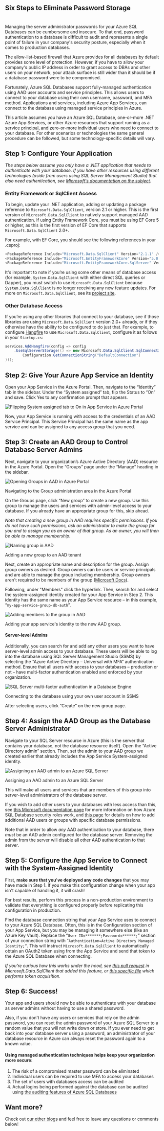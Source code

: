 

## Six Steps to Eliminate Password Storage
#
Managing the server administrator passwords for your Azure SQL Databases can be cumbersome and insecure. To that end, password authentication to a database is difficult to audit and represents a single point of failure in your company's security posture, especially when it comes to production databases.

The allow-list-based firewall that Azure provides for all databases by default provides some level of protection. However, if you have to allow your company's public IP address in order to grant access to DBAs and other users on your network, your attack surface is still wider than it should be if a database password were to be compromised.

Fortunately, Azure SQL Databases support fully-managed authentication using AAD user accounts and service principles. This allows users to connect to your database using their own username, password, and MFA method. Applications and services, including Azure App Services, can connect to the database using managed service principles in Azure.

This article assumes you have an Azure SQL Database, one-or-more .NET Azure App Services, or other Azure resources that support running as a service principal, and zero-or-more individual users who need to connect to your database. For other scenarios or technologies the same general procedure can be followed, but some technology-specific details will vary.

## Step 1: Configure Your Application

_The steps below assume you only have a .NET application that needs to authenticate with your database. If you have other resources using different technologies (aside from users using SQL Server Management Studio) that also need authentication, see [Microsoft's documentation on the subject](https://docs.microsoft.com/en-us/azure/azure-sql/database/authentication-aad-configure?tabs=azure-powershell#using-an-azure-ad-identity-to-connect-from-a-client-application)._

### Entity Framework or SqlClient Access

To begin, update your .NET application, adding or updating a package reference to `Microsoft.Data.SqlClient`, version 2.1 or higher. This is the first version of `Microsoft.Data.SqlClient` to natively support managed AAD authentication. If using Entity Framework Core, you must be using EF Core 5 or higher, as this is the first version of EF Core that supports `Microsoft.Data.SqlClient` 2.0+.  
  
For example, with EF Core, you should see the following references in your .csproj:

```csharp
<PackageReference Include="Microsoft.Data.SqlClient" Version="2.1.1" />
<PackageReference Include="Microsoft.EntityFrameworkCore" Version="5.0.1" />
<PackageReference Include="Microsoft.EntityFrameworkCore.SqlServer" Version="5.0.1" />
```

It's important to note if you’re using some other means of database access (for example, `System.Data.SqlClient` with either direct SQL queries or Dapper), you must switch to use `Microsoft.Data.SqlClient` because `System.Data.SqlClient` is no longer receiving any new feature updates. For more on `Microsoft.Data.SqlClient`, see its [project site](https://aka.ms/sqlclientproject).

### Other Database Access

If you’re using any other libraries that connect to your database, see if those libraries are using `Microsoft.Data.SqlClient` version 2.0+ already, or if they otherwise have the ability to be configured to do just that. For example, to configure [Hangfire](https://www.hangfire.io/) to use `Microsoft.Data.SqlClient`, configure it as follows in your `Startup.cs`:

```csharp
services.AddHangfire(config => config    
    .UseSqlServerStorage(() => new Microsoft.Data.SqlClient.SqlConnection(        
        Configuration.GetConnectionString("DefaultConnection")    
)));
```

## Step 2: Give Your Azure App Service an Identity

Open your App Service in the Azure Portal. Then, navigate to the “Identity” tab in the sidebar. Under the “System assigned” tab, flip the Status to “On” and save. Click Yes to any confirmation prompt that appears.

![Flipping System assigned tab to On in App Service in Azure Portal](https://intellitect.com/wp-content/uploads/2021/01/image.png "Fully-managed Passwordless Authentication for Azure SQL Database")

Now, your App Service is running with access to the credentials of an AAD Service Principal. This Service Principal has the same name as the app service and can be assigned to any access group that you need.

## Step 3: Create an AAD Group to Control Database Server Admins

Next, navigate to your organization’s Azure Active Directory (AAD) resource in the Azure Portal. Open the “Groups” page under the “Manage” heading in the sidebar.

![Opening Groups in AAD in Azure Portal](https://intellitect.com/wp-content/uploads/2021/01/image-1.png "Fully-managed Passwordless Authentication for Azure SQL Database")

Navigating to the Group administration area in the Azure Portal

On the Groups page, click “New group” to create a new group. Use this group to manage the users and services with admin-level access to your database. If you already have an appropriate group for this, skip ahead.

_Note that creating a new group in AAD requires specific permissions. If you do not have such permissions, ask an administrator to make the group for you and to assign you as an owner of that group. As an owner, you will then be able to manage membership._

![Naming group in AAD](https://intellitect.com/wp-content/uploads/2021/01/image-2.png "Fully-managed Passwordless Authentication for Azure SQL Database")

Adding a new group to an AAD tenant

Next, create an appropriate name and description for the group. Assign group owners as desired. Group owners can be users or service principals and are able to manage the group including membership. Group owners aren't required to be members of the group ([Microsoft Docs](https://docs.microsoft.com/en-us/azure/active-directory/fundamentals/active-directory-accessmanagement-managing-group-owners)).

Following, under "Members" click the hyperlink. Then, search for and select the system-assigned identity created for your App Service in Step 2. This identity has the same name as your App Service resource – in this example, “`my-app-service-group-db-auth`”.

![Adding members to the group in AAD](https://intellitect.com/wp-content/uploads/2021/01/image-4.png "Fully-managed Passwordless Authentication for Azure SQL Database")

Adding your app service's identity to the new AAD group.

#### Server-level Admins

Additionally, you can search for and add any other users you want to have server-level admin access to your database. These users will be able to log into the database using SQL Server Management Studio (SSMS) by selecting the “Azure Active Directory – Universal with MFA” authentication method. Ensure that all users with access to your databases – production or not – have multi-factor authentication enabled and enforced by your organization.

![SQL Server multi-factor authentication in a Database Engine](https://intellitect.com/wp-content/uploads/2021/01/image-5.png "Fully-managed Passwordless Authentication for Azure SQL Database")

Connecting to the database using your own user account in SSMS

  
After selecting users, click “Create” on the new group page.

## Step 4: Assign the AAD Group as the Database Server Administrator

Navigate to your SQL Server resource in Azure (this is the server that contains your database, not the database resource itself). Open the “Active Directory admin” section. Then, set the admin to your AAD group we created earlier that already includes the App Service System-assigned identity.

![Assigning an AAD admin to an Azure SQL Server](https://intellitect.com/wp-content/uploads/2021/01/image-6.png "Fully-managed Passwordless Authentication for Azure SQL Database")

Assigning an AAD admin to an Azure SQL Server

This will make all users and services that are members of this group into server-level administrators of the database server.

If you wish to add other users to your databases with less access than this, see [this Microsoft documentation page](https://docs.microsoft.com/en-us/azure/azure-sql/database/logins-create-manage) for more information on how Azure SQL Database security roles work, and [this page](https://docs.microsoft.com/en-us/azure/azure-sql/database/authentication-aad-configure?tabs=azure-powershell#create-contained-users-mapped-to-azure-ad-identities) for details on how to add additional AAD users or groups with specific database permissions.

Note that in order to allow _any_ AAD authentication to your database, there _must_ be an AAD admin configured for the database server. Removing the admin from the server will disable all other AAD authentication to that server.

## Step 5: Configure the App Service to Connect with the System-Assigned Identity

First, **make sure that you've deployed any code changes** that you may have made in Step 1. If you make this configuration change when your app isn't capable of handling it, it will crash!

For best results, perform this process in a non-production environment to validate that everything is configured properly before replicating this configuration in production.

Find the database connection string that your App Service uses to connect to your Azure SQL Database. Often, this is in the Configuration section of your App Service, but you may be managing it somewhere else (like an Azure Key Vault). Replace the “`User ID=*******;Password=******;`” section of your connection string with “`Authentication=Active Directory Managed Identity;”`. This will instruct `Microsoft.Data.SqlClient` to automatically obtain an OAuth2 token using from the App Service and send that token to the Azure SQL Database when connecting.

_If you're curious how this works under the hood, see [this pull request](https://github.com/dotnet/SqlClient/pull/730) in Microsoft.Data.SqlClient that added this feature, or [this specific file](https://github.com/dotnet/SqlClient/blob/9e3f0d625eb5ec15e069a1d8f118d3bac41b61f5/src/Microsoft.Data.SqlClient/src/Microsoft/Data/SqlClient/AzureManagedIdentityAuthenticationProvider.cs#L43) which performs token acquisition._

## Step 6: Success!

Your app and users should now be able to authenticate with your database as server admins without having to use a shared password.

Also, if you don't have any users or services that rely on the admin password, you can reset the admin password of your Azure SQL Server to a random value that you will not write down or store. If you ever need to get back into your database server using a password, an administrator of your database resource in Azure can always reset the password again to a known value.

#### Using managed authentication techniques helps keep your organization more secure:

1. The risk of a compromised master password can be eliminated
2. Individual users can be required to use MFA to access your databases
3. The set of users with databases access can be audited
4. Actual logins being performed against the database can be audited using [the auditing features of Azure SQL Databases](https://docs.microsoft.com/en-us/azure/azure-sql/database/auditing-overview#setup-auditing)

## Want more?

Check out [our other blogs](https://intellitect.com/blog/) and feel free to leave any questions or comments below!
